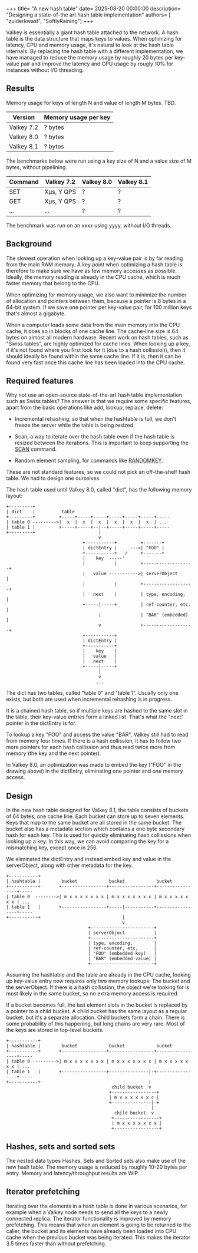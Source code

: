 +++
title= "A new hash table"
date= 2025-03-20 00:00:00
description= "Designing a state-of-the art hash table implementation"
authors= [ "zuiderkwast", "SoftlyRaining"]
+++

Valkey is essentially a giant hash table attached to the network. A hash table
is the data structure that maps keys to values. When optimizing for latency, CPU
and memory usage, it's natural to look at the hash table internals. By replacing
the hash table with a different implementation, we have managed to reduce the
memory usage by roughly 20 bytes per key-value pair and improve the latency and
CPU usage by rougly 10% for instances without I/O threading.

Results
-------

Memory usage for keys of length N and value of length M bytes. TBD.

| Version    | Memory usage per key   |
|------------|------------------------|
| Valkey 7.2 | ? bytes                |
| Valkey 8.0 | ? bytes                |
| Valkey 8.1 | ? bytes                |

The benchmarks below were run using a key size of N and a value size of M bytes, without pipelining.

| Command                 | Valkey 7.2 | Valkey 8.0 | Valkey 8.1 |
|-------------------------|------------|------------|------------|
| SET                     | Xµs, Y QPS | ?          | ?          |
| GET                     | Xµs, Y QPS | ?          | ?          |
| ...                     | ...        | ?          | ?          |

The benchmark was run on an xxxx using yyyy, without I/O threads.

Background
----------

The slowest operation when looking up a key-value pair is by far reading from
the main RAM memory. A key point when optimizing a hash table is therefore to
make sure we have as few memory accesses as possible. Ideally, the memory
reading is already in the CPU cache, which is much faster memory that belong to
the CPU.

When optimizing for memory usage, we also want to minimize the number of
allocation and pointers between them, because a pointer is 8 bytes in a 64-bit
system. If we save one pointer per key-value pair, for 100 million keys that's
almost a gigabyte.

When a computer loads some data from the main memory into the CPU cache, it does
so in blocks of one cache line. The cache-line size is 64 bytes on almost all
modern hardware. Recent work on hash tables, such as "Swiss tables", are highly
optimized for cache lines. When looking up a key, if it's not found where you
first look for it (due to a hash collission), then it should ideally be found
within the same cache line. If it is, then it can be found very fast once this
cache line has been loaded into the CPU cache.

Required features
-----------------

Why not use an open-source state-of-the-art hash table implementation such as
Swiss tables? The answer is that we require some specific features, apart from
the basic operations like add, lookup, replace, delete:

* Incremental rehashing, so that when the hashtable is full, we don't freeze the
  server while the table is being resized.

* Scan, a way to iterate over the hash table even if the hash table is resized
  between the iterations. This is important to keep supporting the
  [SCAN](/commands/scan/) command.

* Random element sampling, for commands like [RANDOMKEY](/commands/randomkey/).

These are not standard features, so we could not pick an off-the-shelf hash
table. We had to design one ourselves.

The hash table used until Valkey 8.0, called "dict", has the following memory
layout:

```
+---------+
| dict    |          table
+---------+         +-----+-----+-----+-----+-----+-----+-----
| table 0 --------->|  x  |  x  |  x  |  x  |  x  |  x  | ...
| table 1 |         +-----+-----+--|--+-----+-----+-----+-----
+---------+                        |
                                   v
                             +-----------+         +-------+
                             | dictEntry |    .--->| "FOO" |
                             +-----------+   /     +-------+
                             |    key  -----'
                             |           |         +-------------------+
                             |   value ----------->| serverObject      |
                             |           |         +-------------------+
                             |   next    |         | type, encoding,   |
                             +-----|-----+         | ref-counter, etc. |
                                   |               | "BAR" (embedded)  |
                                   v               +-------------------+
                             +-----------+
                             | dictEntry |
                             +-----------+
                             |    key    |
                             |   value   |
                             |   next    |
                             +-----|-----+
                                   |
                                   v
                                  ...
```

The dict has two tables, called "table 0" and "table 1". Usually only one
exists, but both are used when incremental rehashing is in progress.

It is a chained hash table, so if multiple keys are hashed to the same slot in
the table, their key-value entries form a linked list. That's what the "next"
pointer in the dictEntry is for.

To lookup a key "FOO" and access the value "BAR", Valkey still had to read from
memory four times. If there is a hash collission, it has to follow two more
pointers for each hash collission and thus read twice more from memory (the key
and the next pointer).

In Valkey 8.0, an optimization was made to embed the key ("FOO" in the drawing
above) in the dictEntry, eliminating one pointer and one memory access.

Design
------

In the new hash table designed for Valkey 8.1, the table consists of buckets of
64 bytes, one cache line. Each bucket can store up to seven elements. Keys that
map to the same bucket are all stored in the same bucket. The bucket also has a
metadata section which contains a one byte secondary hash for each key. This is
used for quickly eliminating hash collissions when looking up a key. In this
way, we can avoid comparing the key for a mismatching key, except once in 256.

We eliminated the dictEntry and instead embed key and value in the serverObject,
along with other metadata for the key.

```
+-----------+
| hashtable |        bucket            bucket            bucket
+-----------+       +-----------------+-----------------+-----------------+-----
| table 0  -------->| m x x x x x x x | m x x x x x x x | m x x x x x x x | ...
| table 1   |       +-----------------+-----|-----------+-----------------+-----
+-----------+                               |
                                            v
                               +------------------------+
                               | serverObject           |
                               +------------------------+
                               | type, encoding,        |
                               | ref-counter, etc.      |
                               | "FOO" (embedded key)   |
                               | "BAR" (embedded value) |
                               +------------------------+
```

Assuming the hashtable and the table are already in the CPU cache, looking up
key-value entry now requires only two memory lookups: The bucket and the
serverObject. If there is a hash collission, the object we're looking for is
most likely in the same bucket, so no extra memory access is required.

If a bucket becomes full, the last element slots in the bucket is replaced by a
pointer to a child bucket. A child bucket has the same layout as a regular
bucket, but it's a separate allocation. Child buckets form a chain. There is
some probability of this happening, but long chains are very rare. Most of the
keys are stored in top-level buckets.

```
+-----------+
| hashtable |        bucket            bucket            bucket
+-----------+       +-----------------+-----------------+-----------------+-----
| table 0  -------->| m x x x x x x x | m x x x x x x c | m x x x x x x x | ...
| table 1   |       +-----------------+---------------|-+-----------------+-----
+-----------+                                         |
                                        child bucket  v
                                       +-----------------+
                                       | m x x x x x x c |
                                       +---------------|-+
                                                       |
                                         child bucket  v
                                        +-----------------+
                                        | m x x x x x x x |
                                        +-----------------+
```

Hashes, sets and sorted sets
----------------------------

The nested data types Hashes, Sets and Sorted sets also make use of the new hash
table. The memory usage is reduced by roughly 10-20 bytes per entry. Memory and
latency/throughput results are WIP.

Iterator prefetching
--------------------

Iterating over the elements in a hash table is done in various scenarios, for
example when a Valkey node needs to send all the keys to a newly connected
replica. The iterator functionality is improved by memory prefetching. This
means that when an element is going to be returned to the caller, the bucket and
its elements have already been loaded into CPU cache when the previous bucket
was being iterated. This makes the iterator 3.5 times faster than without
prefetching.
